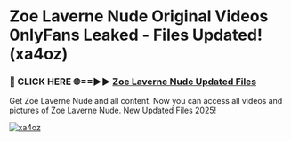 # Zoe Laverne Nude Original Videos 0nlyFans Leaked - Files Updated! (xa4oz)

<h3>🔴 CLICK HERE 🌐==►► <a href="https://tinyurl.com/52m3yx9h" rel="nofollow">Zoe Laverne Nude Updated Files</a></h3>

Get Zoe Laverne Nude and all content. Now you can access all videos and pictures of Zoe Laverne Nude. New Updated Files 2025!

[![xa4oz](https://i.imgur.com/TnHtlc8.gif)](https://tinyurl.com/52m3yx9h)
